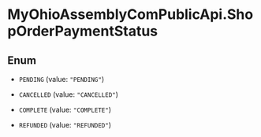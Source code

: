 # MyOhioAssemblyComPublicApi.ShopOrderPaymentStatus

## Enum


* `PENDING` (value: `"PENDING"`)

* `CANCELLED` (value: `"CANCELLED"`)

* `COMPLETE` (value: `"COMPLETE"`)

* `REFUNDED` (value: `"REFUNDED"`)


